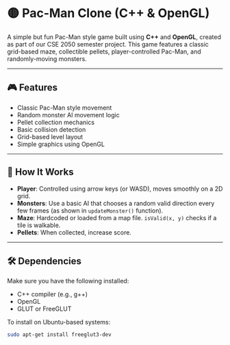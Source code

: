 # 🟡 Pac-Man Clone (C++ & OpenGL)

A simple but fun Pac-Man style game built using **C++** and **OpenGL**, created as part of our CSE 2050 semester project. This game features a classic grid-based maze, collectible pellets, player-controlled Pac-Man, and randomly-moving monsters.

---

## 🎮 Features

- Classic Pac-Man style movement
- Random monster AI movement logic
- Pellet collection mechanics
- Basic collision detection
- Grid-based level layout
- Simple graphics using OpenGL

---

## 🧠 How It Works

- **Player**: Controlled using arrow keys (or WASD), moves smoothly on a 2D grid.
- **Monsters**: Use a basic AI that chooses a random valid direction every few frames (as shown in `updateMonster()` function).
- **Maze**: Hardcoded or loaded from a map file. `isValid(x, y)` checks if a tile is walkable.
- **Pellets**: When collected, increase score.

---

## 🛠️ Dependencies

Make sure you have the following installed:

- C++ compiler (e.g., g++)
- OpenGL
- GLUT or FreeGLUT

To install on Ubuntu-based systems:
```bash
sudo apt-get install freeglut3-dev
